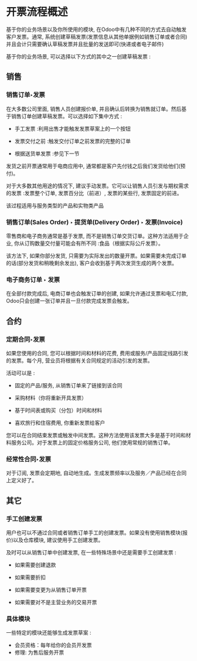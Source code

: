 # 开票流程概述

基于你的业务场景以及你所使用的模块, 在Odoo中有几种不同的方式去自动触发客户发票。通常, 系统创建草稿发票\(发票信息从其他单据例如销售订单或者合同\)并且会计只需要确认草稿发票并且批量的发送即可\(快递或者电子邮件\)

基于你的业务场景, 可以选择以下方式的其中之一创建草稿发票 :

## 销售

### 销售订单‣发票

在大多数公司里面, 销售人员创建报价单, 并且确认后转换为销售就订单。然后基于销售订单创建草稿发票。可以选择如下集中方式 :

* 手工发票 :利用出售才能触发发票草案上的一个按钮

* 发票交付之前 :触发交付订单之前发票的完整的订单

* 根据送货单发票 :参见下一节

发货之前开票通常用于电商应用中, 通常都是客户先付钱之后我们发货给他们\(预付\)。

对于大多数其他用途的情况下, 建议手动发票。它可以让销售人员引发与期权需求的发票 :发票整个订单, 发票百分比（前进）, 发票的某些行, 发票固定的前进。

该过程适用与服务类型的产品和实物类产品

### 销售订单\(Sales Order\) ‣ 提货单\(Delivery Order\) ‣ 发票\(Invoice\)

零售商和电子商务通常是基于发票, 而不是销售订单交货订单。这种方法适用于企业, 你从订购数量交付量可能会有所不同 :食品（根据实际公斤发票）。

该方法下, 如果你部分发货, 只需要为实际发出的数量开票。如果需要未完成订单的话\(部分发货和稍晚剩余发出\), 客户会收到基于两次发货生成的两个发票。

### 电子商务订单 ‣ 发票

在全部付款完成后, 电商订单也会触发订单的创建, 如果允许通过支票和电汇付款, Odoo只会创建一张订单并且一旦付款完成发票会触发。

## 合约

### 定期合同‣发票

如果您使用的合同, 您可以根据时间和材料的花费, 费用或服务/产品固定线路引发的发票。每个月, 营业员将根据有关合同规定的活动引发的发票。

活动可以是 :

* 固定的产品/服务, 从销售订单来了链接到该合同

* 采购材料（你将重新开具发票）

* 基于时间表或购买（分包）时间和材料

* 喜欢旅行和住宿费用, 你重新发票给客户

您可以在合同结束发票或触发中间发票。这种方法使用该发票大多是基于时间和材料服务公司。对于发票上的固定价格服务公司, 他们使用常规的销售订单。

### 经常性合同‣发票

对于订阅, 发票会定期地, 自动地生成。生成发票频率以及服务／产品已经在合同上定义好了。

## 其它

### 手工创建发票

用户也可以不通过合同或者销售订单手工的创建发票。如果没有使用销售模块\(报价\)以及仓库模块, 建议使用手工创建发票。

及时可以从销售订单中创建发票, 在一些特殊场景中还是需要手工创建发票 :

* 如果需要创建退款

* 如果需要折扣

* 如果需要变更为从销售订单开票

* 如果需要对不是主营业务的交易开票

### 具体模块

一些特定的模块还能够生成发票草案 :

* 会员资格：每年给你的会员开发票
* 修理: 为售后服务开票



